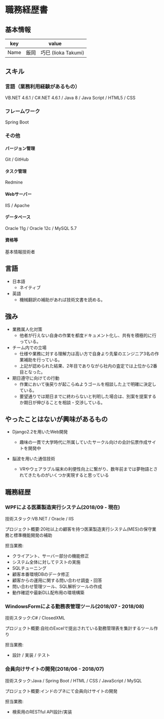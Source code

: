# 職務経歴書

## 基本情報

|key|value|
|---|-----|
|Name|飯岡　巧巳 (Iioka Takumi)|

## スキル
### 言語（業務利用経験があるもの）
VB.NET 4.6.1 / C#.NET 4.6.1 / Java 8 / Java Script / HTML5 / CSS

### フレームワーク

Spring Boot

### その他

#### バージョン管理

Git / GitHub

#### タスク管理

Redmine

#### Webサーバー

IIS / Apache

#### データベース

Oracle 11g / Oracle 12c / MySQL 5.7

#### 資格等

基本情報技術者

## 言語

- 日本語
  - ネイティブ
- 英語
  - 機械翻訳の補助があれば技術文書を読める。

## 強み
- 業務属人化対策
  - 他者が行えない自身の作業を都度ドキュメント化し、共有を積極的に行っている。
- チーム内での立場
  - 仕様や業務に対する理解力は高い方で自身より先輩のエンジニア3名の作業補助を行っている。
  - 上記が認められた結果、2年目でありながら社内の査定では上位から2番目となった。
- 期日遵守に向けての行動
  - 作業において後戻りが起こらぬようゴールを相談した上で明確に決定している。
  - 要望通りでは期日までに終わらないと判明した場合は、別案を提案するか期日が伸びることを相談・交渉している。

## やったことはないが興味があるもの
- Django2.2を用いたWeb開発
  - 趣味の一貫で大学時代に所属していたサークル向けの会計伝票作成サイトを開発中

- 脳波を用いた通信技術
  - VRやウェアラブル端末の利便性向上に繋がり、数年前までは夢物語とされてきたものがいくつか実現すると思っている

## 職務経歴

### WPFによる医薬製造実行システム(2018/09 - 現在)
技術スタック:VB.NET / Oracle / IIS

プロジェクト概要:20社以上の顧客を持つ医薬製造実行システム(MES)の保守業務と標準機能開発の補助

担当業務:
- クライアント、サーバー部分の機能修正
- システム全体に対してテストの実施
- SQLチューニング
- 顧客本番環境DBのデータ修正
- 顧客からの運用に関する問い合わせ調査・回答
- 問い合わせ管理ツール、SQL解析ツールの作成
- 動作確認や最新DLL配布用の環境構築


### WindowsFormによる勤務表管理ツール(2018/07 - 2018/08)
技術スタック:C# / ClosedXML

プロジェクト概要:自社のExcelで提出されている勤務管理表を集計するツール作り

担当業務:
- 設計 / 実装 / テスト

### 会員向けサイトの開発(2018/06 - 2018/07)
技術スタック:Java / Spring Boot / HTML / CSS / JavaScript / MySQL

プロジェクト概要:インドのプネにて会員向けサイトの開発

担当業務:
- 検索用のRESTful API設計/実装

